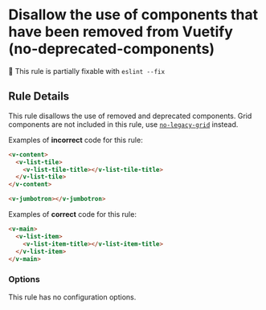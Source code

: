 # Disallow the use of components that have been removed from Vuetify (no-deprecated-components)

:wrench: This rule is partially fixable with `eslint --fix`

## Rule Details

This rule disallows the use of removed and deprecated components. Grid components are not included in this rule, use [`no-legacy-grid`](./no-legacy-grid.md) instead.

Examples of **incorrect** code for this rule:

```html
<v-content>
  <v-list-tile>
    <v-list-tile-title></v-list-tile-title>
  </v-list-tile>
</v-content>

<v-jumbotron></v-jumbotron>
```

Examples of **correct** code for this rule:

```html
<v-main>
  <v-list-item>
    <v-list-item-title></v-list-item-title>
  </v-list-item>
</v-main>
```

### Options

This rule has no configuration options.
